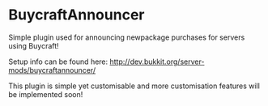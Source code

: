 BuycraftAnnouncer
============

Simple plugin used for announcing newpackage purchases for servers using Buycraft!

Setup info can be found here: http://dev.bukkit.org/server-mods/buycraftannouncer/

This plugin is simple yet customisable and more customisation features will be implemented soon!
